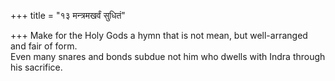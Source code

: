+++
title = "१३ मन्त्रमखर्वं सुधितं"

+++
Make for the Holy Gods a hymn that is not mean, but well-arranged and fair of form.  
     Even many snares and bonds subdue not him who dwells with Indra through his sacrifice.